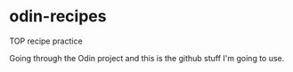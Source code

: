 # odin-recipes
 TOP recipe practice

 Going through the Odin project and this is the github stuff I'm going to use.
